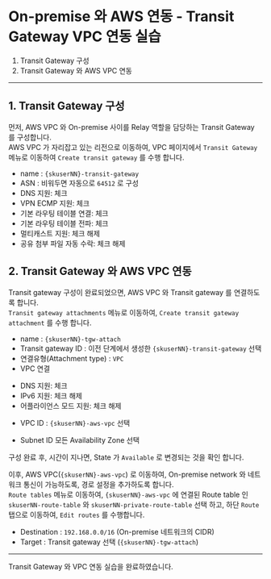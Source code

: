 # On-premise 와 AWS 연동 - Transit Gateway VPC 연동 실습

1. Transit Gateway 구성
2. Transit Gateway 와 AWS VPC 연동

---

## 1. Transit Gateway 구성

먼저, AWS VPC 와 On-premise 사이를 Relay 역할을 담당하는 Transit Gateway 를 구성합니다.  
AWS VPC 가 자리잡고 있는 리전으로 이동하여, VPC 페이지에서 `Transit Gateway` 메뉴로 이동하여 `Create transit gateway` 를 수행 합니다.  

- name : `{skuserNN}-transit-gateway`
- ASN : 비워두면 자동으로 `64512` 로 구성
- DNS 지원: 체크
- VPN ECMP 지원: 체크
- 기본 라우팅 테이블 연결: 체크
- 기본 라우팅 테이블 전파: 체크
- 멀티캐스트 지원: 체크 해제
- 공유 첨부 파일 자동 수락: 체크 해제



## 2. Transit Gateway 와 AWS VPC 연동

Transit gateway 구성이 완료되었으면, AWS VPC 와 Transit gateway 를 연결하도록 합니다.  
`Transit gateway attachments` 메뉴로 이동하여, `Create transit gateway attachment` 를 수행 합니다.  

- name : `{skuserNN}-tgw-attach`
- Transit gateway ID : 이전 단계에서 생성한 `{skuserNN}-transit-gateway` 선택
- 연결유형(Attachment type) : `VPC`
- VPC 연결
 * DNS 지원: 체크
 * IPv6 지원: 체크 해제
 * 어플라이언스 모드 지원: 체크 해제
- VPC ID : `{skuserNN}-aws-vpc` 선택
 * Subnet ID 모든 Availability Zone 선택

구성 완료 후, 시간이 지나면, State 가 `Available` 로 변경되는 것을 확인 합니다.  

이후, AWS VPC(`{skuserNN}-aws-vpc`) 로 이동하여, On-premise network 와 네트워크 통신이 가능하도록, 경로 설정을 추가하도록 합니다.  
`Route tables` 메뉴로 이동하여, `{skuserNN}-aws-vpc` 에 연결된 Route table 인 `skuserNN-route-table` 와 `skuserNN-private-route-table` 선택 하고, 하단 `Route` 탭으로 이동하여, `Edit routes` 를 수행합니다.

- Destination : `192.168.0.0/16` (On-premise 네트워크의 CIDR)
- Target : Transit gateway 선택 (`{skuserNN}-tgw-attach`)

---

Transit Gateway 와 VPC 연동 실습을 완료하였습니다.
